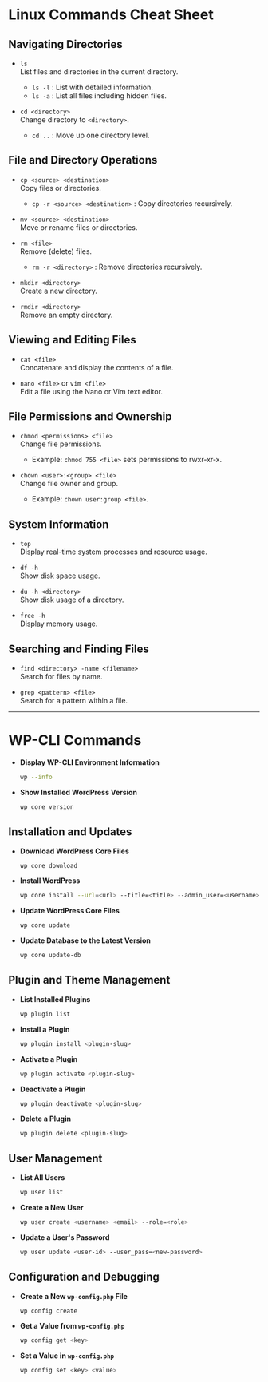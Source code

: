 # Linux Commands Cheat Sheet

## Navigating Directories

- `ls`  
  List files and directories in the current directory.  
  - `ls -l` : List with detailed information.  
  - `ls -a` : List all files including hidden files.

- `cd <directory>`  
  Change directory to `<directory>`.  
  - `cd ..` : Move up one directory level.  

## File and Directory Operations

- `cp <source> <destination>`  
  Copy files or directories.  
  - `cp -r <source> <destination>` : Copy directories recursively.

- `mv <source> <destination>`  
  Move or rename files or directories.

- `rm <file>`  
  Remove (delete) files.  
  - `rm -r <directory>` : Remove directories recursively.

- `mkdir <directory>`  
  Create a new directory.

- `rmdir <directory>`  
  Remove an empty directory.

## Viewing and Editing Files

- `cat <file>`  
  Concatenate and display the contents of a file.

- `nano <file>` or `vim <file>`  
  Edit a file using the Nano or Vim text editor.

## File Permissions and Ownership

- `chmod <permissions> <file>`  
  Change file permissions.  
  - Example: `chmod 755 <file>` sets permissions to rwxr-xr-x.

- `chown <user>:<group> <file>`  
  Change file owner and group.  
  - Example: `chown user:group <file>`.

## System Information

- `top`  
  Display real-time system processes and resource usage.

- `df -h`  
  Show disk space usage.

- `du -h <directory>`  
  Show disk usage of a directory.

- `free -h`  
  Display memory usage.


## Searching and Finding Files

- `find <directory> -name <filename>`  
  Search for files by name.

- `grep <pattern> <file>`  
  Search for a pattern within a file.

---



# WP-CLI Commands


- **Display WP-CLI Environment Information**
  ```bash
  wp --info
  ```

- **Show Installed WordPress Version**
  ```bash
  wp core version
  ```

## Installation and Updates

- **Download WordPress Core Files**
  ```bash
  wp core download
  ```

- **Install WordPress**
  ```bash
  wp core install --url=<url> --title=<title> --admin_user=<username> --admin_password=<password> --admin_email=<email>
  ```

- **Update WordPress Core Files**
  ```bash
  wp core update
  ```

- **Update Database to the Latest Version**
  ```bash
  wp core update-db
  ```

## Plugin and Theme Management

- **List Installed Plugins**
  ```bash
  wp plugin list
  ```

- **Install a Plugin**
  ```bash
  wp plugin install <plugin-slug>
  ```

- **Activate a Plugin**
  ```bash
  wp plugin activate <plugin-slug>
  ```

- **Deactivate a Plugin**
  ```bash
  wp plugin deactivate <plugin-slug>
  ```

- **Delete a Plugin**
  ```bash
  wp plugin delete <plugin-slug>
  ```
  
## User Management

- **List All Users**
  ```bash
  wp user list
  ```

- **Create a New User**
  ```bash
  wp user create <username> <email> --role=<role>
  ```

- **Update a User's Password**
  ```bash
  wp user update <user-id> --user_pass=<new-password>
  ```

## Configuration and Debugging

- **Create a New `wp-config.php` File**
  ```bash
  wp config create
  ```

- **Get a Value from `wp-config.php`**
  ```bash
  wp config get <key>
  ```

- **Set a Value in `wp-config.php`**
  ```bash
  wp config set <key> <value>
  ```



